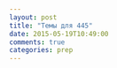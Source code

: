 ```yaml
---
layout: post
title: "Темы для 445"
date: 2015-05-19T10:49:00
comments: true
categories: prep
---
```

